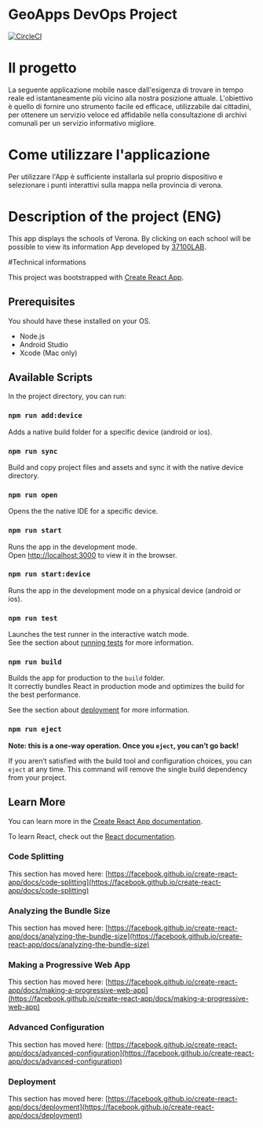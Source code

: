 # GeoApps DevOps Project

[![CircleCI](https://circleci.com/gh/ahmedaidev/geoapp-latest/tree/main.svg?style=svg)](https://circleci.com/gh/ahmedaidev/geoapp-latest/tree/main)

# Il progetto

La seguente applicazione mobile nasce dall'esigenza di trovare in tempo reale ed istantaneamente più vicino alla nostra posizione attuale. L'obiettivo è quello di fornire uno strumento facile ed efficace, utilizzabile dai cittadini, per ottenere un servizio veloce ed affidabile nella consultazione di archivi comunali per un servizio informativo migliore.

# Come utilizzare l'applicazione

Per utilizzare l'App è sufficiente installarla sul proprio dispositivo e selezionare i punti interattivi sulla mappa nella provincia di verona.

# Description of the project (ENG)

This app displays the schools of Verona.
By clicking on each school will be possible to view its information
App developed by [37100LAB](https://37100lab.comune.verona.it).

#Technical informations

This project was bootstrapped with [Create React App](https://github.com/facebook/create-react-app).

## Prerequisites

You should have these installed on your OS.

- Node.js
- Android Studio
- Xcode (Mac only)

## Available Scripts

In the project directory, you can run:

### `npm run add:device`

Adds a native build folder for a specific device (android or ios).

### `npm run sync`

Build and copy project files and assets and sync it with the native device directory.

### `npm run open`

Opens the the native IDE for a specific device.

### `npm run start`

Runs the app in the development mode.\
Open [http://localhost:3000](http://localhost:3000) to view it in the browser.

### `npm run start:device`

Runs the app in the development mode on a physical device (android or ios).

### `npm run test`

Launches the test runner in the interactive watch mode.\
See the section about [running tests](https://facebook.github.io/create-react-app/docs/running-tests) for more information.

### `npm run build`

Builds the app for production to the `build` folder.\
It correctly bundles React in production mode and optimizes the build for the best performance.

See the section about [deployment](https://facebook.github.io/create-react-app/docs/deployment) for more information.

### `npm run eject`

**Note: this is a one-way operation. Once you `eject`, you can’t go back!**

If you aren’t satisfied with the build tool and configuration choices, you can `eject` at any time. This command will remove the single build dependency from your project.

## Learn More

You can learn more in the [Create React App documentation](https://facebook.github.io/create-react-app/docs/getting-started).

To learn React, check out the [React documentation](https://reactjs.org/).

### Code Splitting

This section has moved here: [https://facebook.github.io/create-react-app/docs/code-splitting](https://facebook.github.io/create-react-app/docs/code-splitting)

### Analyzing the Bundle Size

This section has moved here: [https://facebook.github.io/create-react-app/docs/analyzing-the-bundle-size](https://facebook.github.io/create-react-app/docs/analyzing-the-bundle-size)

### Making a Progressive Web App

This section has moved here: [https://facebook.github.io/create-react-app/docs/making-a-progressive-web-app](https://facebook.github.io/create-react-app/docs/making-a-progressive-web-app)

### Advanced Configuration

This section has moved here: [https://facebook.github.io/create-react-app/docs/advanced-configuration](https://facebook.github.io/create-react-app/docs/advanced-configuration)

### Deployment

This section has moved here: [https://facebook.github.io/create-react-app/docs/deployment](https://facebook.github.io/create-react-app/docs/deployment)
